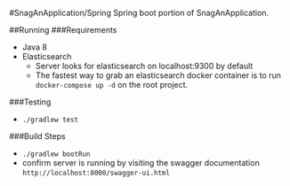 #SnagAnApplication/Spring
Spring boot portion of SnagAnApplication.

##Running
###Requirements

- Java 8
- Elasticsearch
	- Server looks for elasticsearch on localhost:9300 by default
	- The fastest way to grab an elasticsearch docker container is to run `docker-compose up -d` on the root project.

###Testing

- `./gradlew test`

###Build Steps

- `./gradlew bootRun`
- confirm server is running by visiting the swagger documentation `http://localhost:8000/swagger-ui.html`